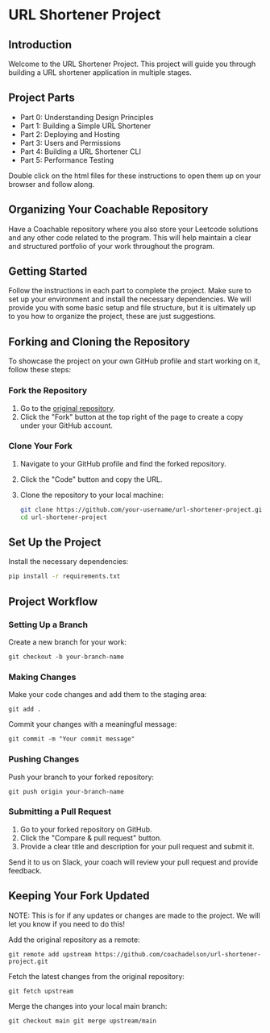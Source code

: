 # URL Shortener Project

## Introduction

Welcome to the URL Shortener Project. This project will guide you through building a URL shortener application in multiple stages.

## Project Parts

- Part 0: Understanding Design Principles
- Part 1: Building a Simple URL Shortener
- Part 2: Deploying and Hosting
- Part 3: Users and Permissions
- Part 4: Building a URL Shortener CLI
- Part 5: Performance Testing

Double click on the html files for these instructions to open them up on your browser and follow along. 

Organizing Your Coachable Repository
------------------------------------

Have a Coachable repository where you also store your Leetcode solutions and any other code related to the program. This will help maintain a clear and structured portfolio of your work throughout the program.

## Getting Started

Follow the instructions in each part to complete the project. Make sure to set up your environment and install the necessary dependencies. We will provide you with some basic setup and file structure, but it is ultimately up to you how to organize the project, these are just suggestions.

## Forking and Cloning the Repository

To showcase the project on your own GitHub profile and start working on it, follow these steps:

### Fork the Repository

1. Go to the [original repository](https://github.com/coachadelson/url-shortener-project).
2. Click the "Fork" button at the top right of the page to create a copy under your GitHub account.

### Clone Your Fork

1. Navigate to your GitHub profile and find the forked repository.
2. Click the "Code" button and copy the URL.
3. Clone the repository to your local machine:

   ```bash
   git clone https://github.com/your-username/url-shortener-project.git
   cd url-shortener-project

## Set Up the Project

Install the necessary dependencies:

```bash
pip install -r requirements.txt
```

Project Workflow
----------------

### Setting Up a Branch

Create a new branch for your work:

`git checkout -b your-branch-name`

### Making Changes

Make your code changes and add them to the staging area:

`git add .`

Commit your changes with a meaningful message:

`git commit -m "Your commit message"`

### Pushing Changes

Push your branch to your forked repository:

`git push origin your-branch-name`

### Submitting a Pull Request

1.  Go to your forked repository on GitHub.
2.  Click the "Compare & pull request" button.
3.  Provide a clear title and description for your pull request and submit it.

Send it to us on Slack, your coach will review your pull request and provide feedback.

Keeping Your Fork Updated
-------------------------
NOTE: This is for if any updates or changes are made to the project. We will let you know if you need to do this! 

Add the original repository as a remote:

`git remote add upstream https://github.com/coachadelson/url-shortener-project.git`

Fetch the latest changes from the original repository:

`git fetch upstream`

Merge the changes into your local main branch:

`git checkout main
git merge upstream/main`
